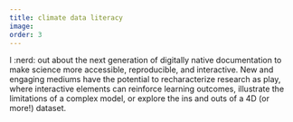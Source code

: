 ```yaml
---
title: climate data literacy
image:
order: 3
---
```

I :nerd: out about the next generation of digitally native documentation to make science more accessible, reproducible, and interactive.
New and engaging mediums have the potential to recharacterize research as play, where interactive elements can reinforce learning outcomes, illustrate the limitations of a complex model, or explore the ins and outs of a 4D (or more!) dataset.